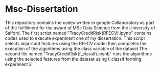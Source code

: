 # Msc-Dissertation
This repository contains the codes written in google Collaboratory as part of the fulfillment for the award of MSc Data Science from the University of Salford.
The first script named "TracyCreditRisk(RFECV).ipynb" contains codes used to execute experiment one of my dissertation. This script selects important features using the RFECV model then completes the execution of the algorithms using the class variable of the dataset
The second file named "TracyCreditRisk(f_classif).ipynb" runs the algorithms using the selected features from the dataset using f_classif forming experiment 2
